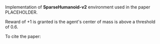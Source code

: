 
Implementation of __**SparseHumanoid-v2**__ environment used in the paper PLACEHOLDER.

Reward of +1 is granted is the agent's center of mass is above a threshold of 0.6.


To cite the paper:

